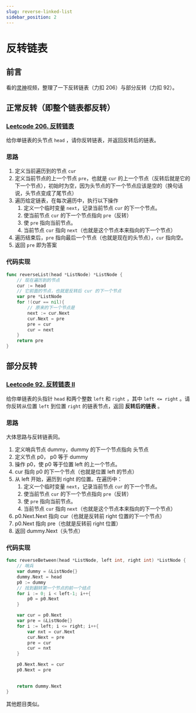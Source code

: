 ```yaml
---
slug: reverse-linked-list
sidebar_position: 2
---
```




# 反转链表

## 前言

看的[灵神](https://www.bilibili.com/video/BV1sd4y1x7KN/)视频，整理了一下反转链表（力扣 206）与部分反转（力扣 92）。

<!--truncate-->

## 正常反转（即整个链表都反转）

### [Leetcode 206. 反转链表](https://leetcode.cn/problems/reverse-linked-list/)

给你单链表的头节点 `head` ，请你反转链表，并返回反转后的链表。

### 思路

1. 定义当前遍历到的节点 `cur`
2. 定义当前节点的上一个节点 `pre`，也就是 `cur` 的上一个节点（反转后就是它的下一个节点），初始时为空，因为头节点的下一个节点应该是空的（换句话说，头节点变成了尾节点）
3. 遍历给定链表，在每次遍历中，执行以下操作
   1. 定义一个临时变量 `next`，记录当前节点 `cur` 的下一个节点。
   2. 使当前节点 `cur` 的下一个节点指向 `pre`（反转）
   3. 使 `pre` 指向当前节点。
   4. 当前节点 `cur` 指向 `next`（也就是这个节点本来指向的下一个节点）
4. 遍历结束后，`pre` 指向最后一个节点（也就是现在的头节点），`cur` 指向空。
5. 返回 `pre` 即为答案



### 代码实现

```go
func reverseList(head *ListNode) *ListNode {
    // 现在遍历到的节点
    cur := head
    // 它前面的节点，也就是反转后 cur 的下一个节点
    var pre *ListNode
    for !(cur == nil){
        // 原来的下一个节点是
        next := cur.Next
        cur.Next = pre
        pre = cur
        cur = next
    }
    return pre
}
```





## 部分反转

### [Leetcode 92. 反转链表 Ⅱ](https://leetcode.cn/problems/reverse-linked-list-ii/)

给你单链表的头指针 `head` 和两个整数 `left` 和 `right` ，其中 `left <= right` 。请你反转从位置 `left` 到位置 `right` 的链表节点，返回 **反转后的链表** 。

### 思路

大体思路与反转链表同。

1. 定义哨兵节点 dummy，dummy 的下一个节点指向 头节点
2. 定义节点 p0， p0 等于 dummy
3. 操作 p0，使 p0 等于位置 left 的上一个节点。
4. cur 指向 p0 的下一个节点（也就是位置 left 的节点）
5. 从 left 开始，遍历到 right 的位置。在遍历中：
   1. 定义一个临时变量 `next`，记录当前节点 `cur` 的下一个节点。
   2. 使当前节点 `cur` 的下一个节点指向 `pre`（反转）
   3. 使 `pre` 指向当前节点。
   4. 当前节点 `cur` 指向 `next`（也就是这个节点本来指向的下一个节点）
6. p0.Next.Next 指向 cur（也就是反转前 right 位置的下一个节点）
7. p0.Next 指向 pre（也就是反转前 right 位置）
8. 返回 dummy.Next（头节点）



### 代码实现

```go
func reverseBetween(head *ListNode, left int, right int) *ListNode {
    // 哨兵
    var dummy = &ListNode{}
    dummy.Next = head
    p0 := dummy
    // 找到翻转第一个节点的前一个结点
    for i := 0; i < left-1; i++{
        p0 = p0.Next
    }

    var cur = p0.Next
    var pre = &ListNode{}
    for i := left; i <= right; i++{
        var nxt = cur.Next
        cur.Next = pre
        pre = cur
        cur = nxt
    }

    p0.Next.Next = cur
    p0.Next = pre
    

    return dummy.Next
}
```



其他题目类似。
